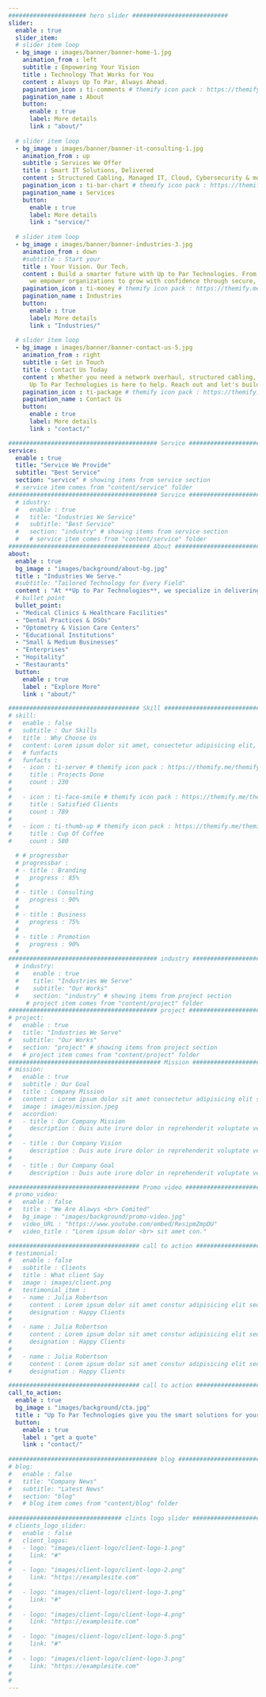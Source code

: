 ```yaml
---
###################### hero slider ###########################
slider:
  enable : true
  slider_item:
  # slider item loop
  - bg_image : images/banner/banner-home-1.jpg
    animation_from : left
    subtitle : Empowering Your Vision
    title : Technology That Works for You
    content : Always Up To Par, Always Ahead.
    pagination_icon : ti-comments # themify icon pack : https://themify.me/themify-icons
    pagination_name : About
    button:
      enable : true
      label: More details
      link : "about/"
      
  # slider item loop
  - bg_image : images/banner/banner-it-consulting-1.jpg
    animation_from : up
    subtitle : Services We Offer
    title : Smart IT Solutions, Delivered
    content : Structured Cabling, Managed IT, Cloud, Cybersecurity & more — we bring scalable, secure tech services to power your growth.
    pagination_icon : ti-bar-chart # themify icon pack : https://themify.me/themify-icons
    pagination_name : Services
    button:
      enable : true
      label: More details
      link : "service/"
      
  # slider item loop
  - bg_image : images/banner/banner-industries-3.jpg
    animation_from : down
    #subtitle : Start your
    title : Your Vision. Our Tech.
    content : Build a smarter future with Up to Par Technologies. From structured cabling to managed IT services, <br>
      we empower organizations to grow with confidence through secure, scalable, and strategic tech solutions.
    pagination_icon : ti-money # themify icon pack : https://themify.me/themify-icons
    pagination_name : Industries
    button:
      enable : true
      label: More details
      link : "Industries/"
      
  # slider item loop
  - bg_image : images/banner/banner-contact-us-5.jpg
    animation_from : right
    subtitle : Get in Touch
    title : Contact Us Today
    content : Whether you need a network overhaul, structured cabling, or expert IT support,  
      Up To Par Technologies is here to help. Reach out and let's build something reliable together.
    pagination_icon : ti-package # themify icon pack : https://themify.me/themify-icons
    pagination_name : Contact Us
    button:
      enable : true
      label: More details
      link : "contact/"

########################################## Service ####################################
service:
  enable : true
  title: "Service We Provide"
  subtitle: "Best Service"
  section: "service" # showing items from service section
  # service item comes from "content/service" folder
########################################## Service ####################################
  # idustry:
  #   enable : true
  #   title: "Industries We Service"
  #   subtitle: "Best Service"
  #   section: "industry" # showing items from service section
  #   # service item comes from "content/service" folder
######################################## About #########################################
about:
  enable : true
  bg_image : "images/background/about-bg.jpg"
  title : "Industries We Serve."
  #subtitle: "Tailored Technology for Every Field"
  content : "At **Up to Par Technologies**, we specialize in delivering scalable, secure, and customized IT solutions across a variety of industries. Whether you're in **healthcare, dental, vision care, education, or small business operations**, we understand that each sector has its own unique challenges—and we build technology systems that meet those demands head-on."
  # bullet point
  bullet_point:
  - "Medical Clinics & Healthcare Facilities"
  - "Dental Practices & DSOs"
  - "Optometry & Vision Care Centers"
  - "Educational Institutions"
  - "Small & Medium Businesses"
  - "Enterprises"
  - "Hopitality"
  - "Restaurants"
  button:
    enable : true
    label : "Explore More"
    link : "about/"

##################################### Skill ##############################################
# skill:
#   enable : false
#   subtitle : Our Skills
#   title : Why Choose Us
#   content: Lorem ipsum dolor sit amet, consectetur adipisicing elit, sed eiusmod tempor incididunt laboris nisi ut aliquip ex ea commodo consequat. <br><br> Duis aute irure dolor in reprehenderit voluptate velit esse cillum dolore fugiat nulla pariatur. Excepteur sint ocaecat cupidatat non proident sunt culpa qui officia deserunt mollit anim id est laborum. sed perspiciatis unde omnisiste natus error sit voluptatem accusantium.doloremque ladantium totam rem aperieaque ipsa quae ab illo inventore.veritatis. et quasi architecto beatae vitae dicta sunt explicabo.
#   # funfacts
#   funfacts :
#   - icon : ti-server # themify icon pack : https://themify.me/themify-icons
#     title : Projects Done
#     count : 230
#     
#   - icon : ti-face-smile # themify icon pack : https://themify.me/themify-icons
#     title : Satisfied Clients
#     count : 789
#     
#   - icon : ti-thumb-up # themify icon pack : https://themify.me/themify-icons
#     title : Cup Of Coffee
#     count : 580

  # # progressbar
  # progressbar : 
  # - title : Branding
  #   progress : 85%
  #   
  # - title : Consulting
  #   progress : 90%
  #   
  # - title : Business
  #   progress : 75%
  #   
  # - title : Promotion
  #   progress : 90%
  # 
########################################## industry ####################################
  # industry:
  #    enable : true
  #    title: "Industries We Serve"
  #    subtitle: "Our Works"
  #    section: "industry" # showing items from project section
     # project item comes from "content/project" folder   
########################################## project ####################################
# project:
#   enable : true
#   title: "Industries We Serve"
#   subtitle: "Our Works"
#   section: "project" # showing items from project section
#   # project item comes from "content/project" folder
########################################### Mission ###################################
# mission:
#   enable : true
#   subtitle : Our Goal
#   title : Company Mission
#   content : Lorem ipsum dolor sit amet consectetur adipisicing elit sed eiusmod tempor didunt laboris nisi ut aliquip ex ea commodo consequat.
#   image : images/mission.jpeg
#   accordion:
#   - title : Our Company Mission
#     description : Duis aute irure dolor in reprehenderit voluptate velit esse cillum dolore fugiat nulla pariatur.Excepteur sint ocaecat cupidatat non proident sunt culpa qui officia deserunt mollit anim id est laborum.
#     
#   - title : Our Company Vision
#     description : Duis aute irure dolor in reprehenderit voluptate velit esse cillum dolore fugiat nulla pariatur.Excepteur sint ocaecat cupidatat non proident sunt culpa qui officia deserunt mollit anim id est laborum.
#     
#   - title : Our Company Goal
#     description : Duis aute irure dolor in reprehenderit voluptate velit esse cillum dolore fugiat nulla pariatur.Excepteur sint ocaecat cupidatat non proident sunt culpa qui officia deserunt mollit anim id est laborum.

##################################### Promo video ####################################
# promo_video:
#   enable : false
#   title : "We Are Alawys <br> Comited"
#   bg_image : "images/background/promo-video.jpg"
#   video_URL : "https://www.youtube.com/embed/ResipmZmpDU"
#   video_title : "Lorem ipsum dolor <br> sit amet con."

##################################### call to action #################################
# testimonial:
#   enable : false
#   subtitle : Clients
#   title : What client Say
#   image : images/client.png
#   testimonial_item :
#   - name : Julia Robertson
#     content : Lorem ipsum dolor sit amet constur adipisicing elit sed eiusmtempor incid sed dolore magna aliqu enim minim veniam quis nostrud exercittion ullamco labo ris nisi aliquip excepteur.
#     designation : Happy Clients
#     
#   - name : Julia Robertson
#     content : Lorem ipsum dolor sit amet constur adipisicing elit sed eiusmtempor incid sed dolore magna aliqu enim minim veniam quis nostrud exercittion ullamco labo ris nisi aliquip excepteur.
#     designation : Happy Clients
#     
#   - name : Julia Robertson
#     content : Lorem ipsum dolor sit amet constur adipisicing elit sed eiusmtempor incid sed dolore magna aliqu enim minim veniam quis nostrud exercittion ullamco labo ris nisi aliquip excepteur.
#     designation : Happy Clients

##################################### call to action #################################
call_to_action:
  enable : true
  bg_image : "images/background/cta.jpg"
  title : "Up To Par Technologies give you the smart solutions for your business"
  button:
    enable : true
    label : "get a quote"
    link : "contact/"
      
########################################## blog ####################################
# blog:
#   enable : false
#   title: "Company News"
#   subtitle: "Latest News"
#   section: "blog"
#   # blog item comes from "content/blog" folder
  
################################ clints logo slider ################################
# clients_logo_slider:
#   enable : false
#   client_logos:
#   - logo: "images/client-logo/client-logo-1.png"
#     link: "#"
# 
#   - logo: "images/client-logo/client-logo-2.png"
#     link: "https://examplesite.com"
# 
#   - logo: "images/client-logo/client-logo-3.png"
#     link: "#"
# 
#   - logo: "images/client-logo/client-logo-4.png"
#     link: "https://examplesite.com"
# 
#   - logo: "images/client-logo/client-logo-5.png"
#     link: "#"
# 
#   - logo: "images/client-logo/client-logo-3.png"
#     link: "https://examplesite.com"
# 
#     
---
```

